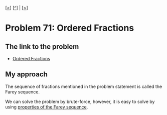 \[[<](./p0070.md)] \[[^](../README.md)] | \[[>](./p0072.md)]

# Problem 71: Ordered Fractions

## The link to the problem

- [Ordered Fractions](https://projecteuler.net/problem=71)

## My approach

The sequence of fractions mentioned in the problem statement is called the Farey sequence.

We can solve the problem by brute-force, however, it is easy to solve
by using [properties of the Farey sequence](https://en.wikipedia.org/wiki/Farey_sequence#Farey_neighbours).

